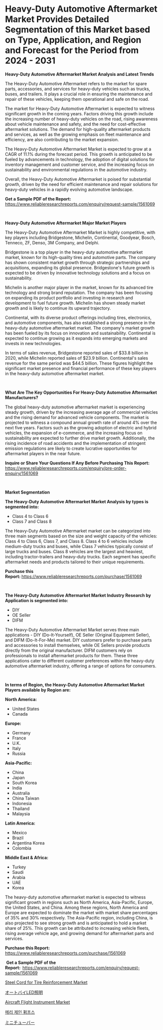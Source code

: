<p><h1>Heavy-Duty Automotive Aftermarket Market Provides Detailed Segmentation of this Market based on Type, Application, and Region and Forecast for the Period from 2024 - 2031</h1></p><p><strong>Heavy-Duty Automotive Aftermarket Market Analysis and Latest Trends</strong></p>
<p><p>The Heavy-Duty Automotive Aftermarket refers to the market for spare parts, accessories, and services for heavy-duty vehicles such as trucks, buses, and trailers. It plays a crucial role in ensuring the maintenance and repair of these vehicles, keeping them operational and safe on the road.</p><p>The market for Heavy-Duty Automotive Aftermarket is expected to witness significant growth in the coming years. Factors driving this growth include the increasing number of heavy-duty vehicles on the road, rising awareness about vehicle maintenance and safety, and the need for cost-effective aftermarket solutions. The demand for high-quality aftermarket products and services, as well as the growing emphasis on fleet maintenance and efficiency, are also contributing to the market expansion.</p><p>The Heavy-Duty Automotive Aftermarket Market is expected to grow at a CAGR of 11.1% during the forecast period. This growth is anticipated to be fueled by advancements in technology, the adoption of digital solutions for inventory management and customer service, and the increasing focus on sustainability and environmental regulations in the automotive industry.</p><p>Overall, the Heavy-Duty Automotive Aftermarket is poised for substantial growth, driven by the need for efficient maintenance and repair solutions for heavy-duty vehicles in a rapidly evolving automotive landscape.</p></p>
<p><strong>Get a Sample PDF of the Report:&nbsp;</strong> <a href="https://www.reliableresearchreports.com/enquiry/request-sample/1561069">https://www.reliableresearchreports.com/enquiry/request-sample/1561069</a></p>
<p>&nbsp;</p>
<p><strong>Heavy-Duty Automotive Aftermarket Major Market Players</strong></p>
<p><p>The Heavy-Duty Automotive Aftermarket Market is highly competitive, with key players including Bridgestone, Michelin, Continental, Goodyear, Bosch, Tenneco, ZF, Denso, 3M Company, and Delphi.</p><p>Bridgestone is a top player in the heavy-duty automotive aftermarket market, known for its high-quality tires and automotive parts. The company has shown consistent market growth through strategic partnerships and acquisitions, expanding its global presence. Bridgestone's future growth is expected to be driven by innovative technology solutions and a focus on sustainability.</p><p>Michelin is another major player in the market, known for its advanced tire technology and strong brand reputation. The company has been focusing on expanding its product portfolio and investing in research and development to fuel future growth. Michelin has shown steady market growth and is likely to continue its upward trajectory.</p><p>Continental, with its diverse product offerings including tires, electronics, and automotive components, has also established a strong presence in the heavy-duty automotive aftermarket market. The company's market growth has been fueled by its focus on innovation and sustainability. Continental is expected to continue growing as it expands into emerging markets and invests in new technologies.</p><p>In terms of sales revenue, Bridgestone reported sales of $33.8 billion in 2020, while Michelin reported sales of $23.9 billion. Continental's sales revenue for the same period was $44.5 billion. These figures highlight the significant market presence and financial performance of these key players in the heavy-duty automotive aftermarket market.</p></p>
<p>&nbsp;</p>
<p><strong>What Are The Key Opportunities For Heavy-Duty Automotive Aftermarket Manufacturers?</strong></p>
<p><p>The global heavy-duty automotive aftermarket market is experiencing steady growth, driven by the increasing average age of commercial vehicles and the rising demand for advanced vehicle components. The market is projected to witness a compound annual growth rate of around 4% over the next five years. Factors such as the growing adoption of electric and hybrid vehicles, the expansion of e-commerce, and the increasing focus on sustainability are expected to further drive market growth. Additionally, the rising incidence of road accidents and the implementation of stringent emission regulations are likely to create lucrative opportunities for aftermarket players in the near future.</p></p>
<p><strong>Inquire or Share Your Questions If Any Before Purchasing This Report:</strong> <a href="https://www.reliableresearchreports.com/enquiry/pre-order-enquiry/1561069">https://www.reliableresearchreports.com/enquiry/pre-order-enquiry/1561069</a></p>
<p>&nbsp;</p>
<p><strong>Market Segmentation</strong></p>
<p><strong>The Heavy-Duty Automotive Aftermarket Market Analysis by types is segmented into:</strong></p>
<p><ul><li>Class 4 to Class 6</li><li>Class 7 and Class 8</li></ul></p>
<p><p>The Heavy-Duty Automotive Aftermarket market can be categorized into three main segments based on the size and weight capacity of the vehicles: Class 4 to Class 6, Class 7, and Class 8. Class 4 to 6 vehicles include medium-duty trucks and buses, while Class 7 vehicles typically consist of large trucks and buses. Class 8 vehicles are the largest and heaviest, including tractor-trailers and heavy-duty trucks. Each segment has specific aftermarket needs and products tailored to their unique requirements.</p></p>
<p><strong>Purchase this Report:&nbsp;</strong><a href="https://www.reliableresearchreports.com/purchase/1561069">https://www.reliableresearchreports.com/purchase/1561069</a></p>
<p>&nbsp;</p>
<p><strong>The Heavy-Duty Automotive Aftermarket Market Industry Research by Application is segmented into:</strong></p>
<p><ul><li>DIY</li><li>OE Seller</li><li>DIFM</li></ul></p>
<p><p>The Heavy-Duty Automotive Aftermarket Market serves three main applications - DIY (Do-It-Yourself), OE Seller (Original Equipment Seller), and DIFM (Do-It-For-Me) market. DIY customers prefer to purchase parts and accessories to install themselves, while OE Sellers provide products directly from the original manufacturer. DIFM customers rely on professionals to install aftermarket products for them. These three applications cater to different customer preferences within the heavy-duty automotive aftermarket industry, offering a range of options for consumers.</p></p>
<p>&nbsp;</p>
<p><strong>In terms of Region, the Heavy-Duty Automotive Aftermarket Market Players available by Region are:</strong></p>
<p>
    <p> <strong> North America: </strong>
        <ul>
            <li>United States</li>
            <li>Canada</li>
        </ul>
        </p> 
    <p> <strong> Europe: </strong>
        <ul>
            <li>Germany</li>
            <li>France</li>
            <li>U.K.</li>
            <li>Italy</li>
            <li>Russia</li>
        </ul>
        </p> 
    <p> <strong> Asia-Pacific: </strong>
        <ul>
            <li>China</li>
            <li>Japan</li>
            <li>South Korea</li>
            <li>India</li>
            <li>Australia</li>
            <li>China Taiwan</li>
            <li>Indonesia</li>
            <li>Thailand</li>
            <li>Malaysia</li>
        </ul>
        </p> 
    <p> <strong> Latin America: </strong>
        <ul>
            <li>Mexico</li>
            <li>Brazil</li>
            <li>Argentina Korea</li>
            <li>Colombia</li>
        </ul>
        </p> 
    <p> <strong> Middle East & Africa: </strong>
        <ul>
            <li>Turkey</li>
            <li>Saudi</li>
            <li>Arabia</li>
            <li>UAE</li>
            <li>Korea</li>
        </ul>
    </p>
    </p>
<p><p>The heavy-duty automotive aftermarket market is expected to witness significant growth in regions such as North America, Asia-Pacific, Europe, the United States, and China. Among these regions, North America and Europe are expected to dominate the market with market share percentages of 35% and 30% respectively. The Asia-Pacific region, including China, is also projected to see strong growth and is anticipated to hold a market share of 25%. This growth can be attributed to increasing vehicle fleets, rising average vehicle age, and growing demand for aftermarket parts and services.</p></p>
<p><strong>Purchase this Report: </strong><a href="https://www.reliableresearchreports.com/purchase/1561069">https://www.reliableresearchreports.com/purchase/1561069</a></p>
<p>&nbsp;<strong>Get a Sample PDF of the Report:&nbsp;&nbsp;</strong><a href="https://www.reliableresearchreports.com/enquiry/request-sample/1561069">https://www.reliableresearchreports.com/enquiry/request-sample/1561069</a></p>
<p><strong></strong></p>
<p><p><a href="https://github.com/jsmusil/Market-Research-Report-List-2/blob/main/steel-cord-for-tire-reinforcement-market.md">Steel Cord for Tire Reinforcement Market</a></p><p><a href="https://medium.com/@caleyost2023/%E6%AC%A1%E3%81%AE%E6%96%87%E7%AB%A0%E3%82%92%E6%97%A5%E6%9C%AC%E8%AA%9E%E3%81%AB%E7%BF%BB%E8%A8%B3%E3%81%99%E3%82%8B%E3%81%A8-%E3%82%AA%E3%83%BC%E3%83%88%E3%83%90%E3%82%A4led%E3%83%A9%E3%82%A4%E3%83%86%E3%82%A3%E3%83%B3%E3%82%B0%E5%B8%82%E5%A0%B4%E3%81%AE%E5%88%86%E6%9E%90-%E3%82%B0%E3%83%AD%E3%83%BC%E3%83%90%E3%83%AB%E7%94%A3%E6%A5%AD%E3%81%AE%E8%A6%8B%E9%80%9A%E3%81%97%E3%81%A8%E4%BA%88%E6%B8%AC-2024%E5%B9%B4%E3%81%8B%E3%82%892031%E5%B9%B4-88c1fade5226">オートバイLED照明</a></p><p><a href="https://github.com/bmorecock/Market-Research-Report-List-2/blob/main/aircraft-flight-instrument-market.md">Aircraft Flight Instrument Market</a></p><p><a href="https://medium.com/@hzoldrz75165644/%EB%A9%94%EB%A6%AC-%EC%A0%9C%EC%9D%B8-%ED%8E%8C%ED%94%84-%EC%8B%9C%EC%9E%A5-%EB%8F%99%ED%96%A5-%EB%B0%8F-%EC%8B%9C%EC%9E%A5-%EB%B6%84%EC%84%9D%EC%9D%80-2024-2031%EB%85%84-%EB%8F%99%EC%95%88-%EC%98%88%EC%B8%A1%EB%90%A9%EB%8B%88%EB%8B%A4-3dbfef639fd4">메리 제인 펌프스</a></p><p><a href="https://medium.com/@briaabshire64/%E3%83%9F%E3%83%8B%E3%83%81%E3%83%A5%E3%83%BC%E3%83%90%E3%83%BC%E5%B8%82%E5%A0%B4-%E7%AB%B6%E4%BA%89%E5%88%86%E6%9E%90-%E5%B8%82%E5%A0%B4%E5%8B%95%E5%90%91-%E3%81%8A%E3%82%88%E3%81%B32031%E5%B9%B4%E3%81%BE%E3%81%A7%E3%81%AE%E4%BA%88%E6%B8%AC-ec998e7b918d">ミニチューバー</a></p></p>